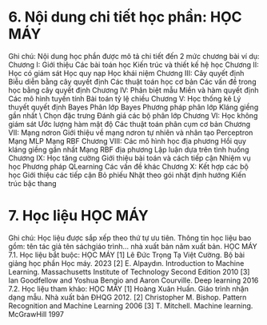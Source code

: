 # 6. Nội dung chi tiết học phần: HỌC MÁY
Ghi chú: Nội dung học phần được mô tả chi tiết đến 2 mức chương bài
ví dụ:
Chương I: Giới thiệu
Các bài toán học
Kiến trúc và thiết kế hệ học
Chương II: Học có giám sát
Học quy nạp
Học khái niệm
Chương III: Cây quyết định
Biễu diễn bằng cây quyết định
Các thuật toán học cơ bản
Các vấn đề trong học bằng cây quyết định
Chương IV: Phân biệt mẫu
Miền và hàm quyết định
Các mô hình tuyến tính
Bài toán tỷ lệ chiều
Chương V: Học thống kê
Lý thuyết quyết định Bayes
Phân lớp Bayes
Phương pháp phân lớp Kláng giềng gần nhất
\ Chọn đặc trưng
Đánh giá các bộ phân lớp
Chương VI: Học không giám sát
Ước lượng hàm mật độ
Các thuật toán phân cụm cơ bản
Chương VII: Mạng nơron
Giới thiệu về mạng nơron tự nhiên và nhân tạo
Perceptron
Mạng MLP
Mạng RBF
Chương VIII: Các mô hình học địa phương
Hồi quy kláng giềng gần nhất
Mạng RBF địa phương
Lập luận dựa trên tình huống
Chương IX: Học tăng cường
Giới thiệu bài toán và cách tiếp cận
Nhiệm vụ học
Phương pháp QLearning
Các vấn đề khác
Chương X: Kết hợp các bộ học
Giới thiệu các tiếp cận
Bỏ phiếu
Nhặt theo gói nhặt định hướng
Kiến trúc bậc thang
# 7. Học liệu HỌC MÁY
Ghi chú: Học liệu được sắp xếp theo thứ tự ưu tiên. Thông tin học liệu bao gồm: tên tác giả tên sáchgiáo trình... nhà xuất bản năm xuất bản. HỌC MÁY
7.1. Học liệu bắt buộc: HỌC MÁY \[1\] Lê Đức Trọng Tạ Việt Cường. Bộ bài giảng học phần Học máy. 2023
\[2\] E. Alpaydın. Introduction to Machine Learning. Massachusetts
Institute of Technology Second Edition 2010
\[3\] Ian Goodfellow and Yoshua Bengio and Aaron Courville. Deep
learning 2016
7.2. Học liệu tham khảo: HỌC MÁY \[1\] Hoàng Xuân Huấn. Giáo trình nhận dạng mẫu. Nhà xuất bản ĐHQG
2012.
\[2\] Christopher M. Bishop. Pattern Recognition and Machine Learning
2006
\[3\] T. Mitchell. Machine learning. McGrawHill 1997
